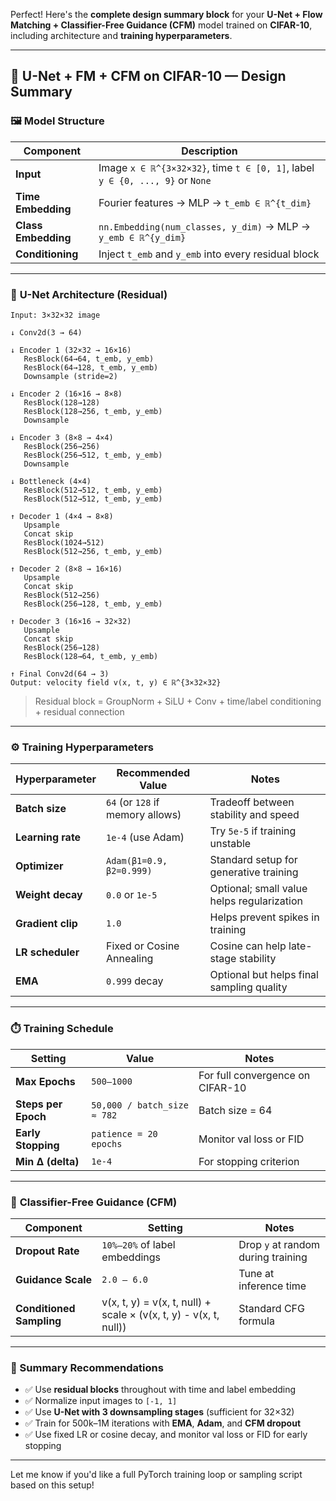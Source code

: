Perfect! Here's the **complete design summary block** for your **U-Net + Flow Matching + Classifier-Free Guidance (CFM)** model trained on **CIFAR-10**, including architecture and **training hyperparameters**.

------

## 🧱 U-Net + FM + CFM on CIFAR-10 — Design Summary

### 🖼️ **Model Structure**

| Component           | Description                                                  |
| ------------------- | ------------------------------------------------------------ |
| **Input**           | Image `x ∈ ℝ^{3×32×32}`, time `t ∈ [0, 1]`, label `y ∈ {0, ..., 9}` or `None` |
| **Time Embedding**  | Fourier features → MLP → `t_emb ∈ ℝ^{t_dim}`                 |
| **Class Embedding** | `nn.Embedding(num_classes, y_dim)` → MLP → `y_emb ∈ ℝ^{y_dim}` |
| **Conditioning**    | Inject `t_emb` and `y_emb` into every residual block         |

------

### 🔧 **U-Net Architecture (Residual)**

```
Input: 3×32×32 image

↓ Conv2d(3 → 64)

↓ Encoder 1 (32×32 → 16×16)
   ResBlock(64→64, t_emb, y_emb)
   ResBlock(64→128, t_emb, y_emb)
   Downsample (stride=2)

↓ Encoder 2 (16×16 → 8×8)
   ResBlock(128→128)
   ResBlock(128→256, t_emb, y_emb)
   Downsample

↓ Encoder 3 (8×8 → 4×4)
   ResBlock(256→256)
   ResBlock(256→512, t_emb, y_emb)
   Downsample

↓ Bottleneck (4×4)
   ResBlock(512→512, t_emb, y_emb)
   ResBlock(512→512, t_emb, y_emb)

↑ Decoder 1 (4×4 → 8×8)
   Upsample
   Concat skip
   ResBlock(1024→512)
   ResBlock(512→256, t_emb, y_emb)

↑ Decoder 2 (8×8 → 16×16)
   Upsample
   Concat skip
   ResBlock(512→256)
   ResBlock(256→128, t_emb, y_emb)

↑ Decoder 3 (16×16 → 32×32)
   Upsample
   Concat skip
   ResBlock(256→128)
   ResBlock(128→64, t_emb, y_emb)

↑ Final Conv2d(64 → 3)
Output: velocity field v(x, t, y) ∈ ℝ^{3×32×32}
```

>   Residual block = GroupNorm + SiLU + Conv + time/label conditioning + residual connection

------

### ⚙️ **Training Hyperparameters**

| Hyperparameter    | Recommended Value                | Notes                                      |
| ----------------- | -------------------------------- | ------------------------------------------ |
| **Batch size**    | `64` (or `128` if memory allows) | Tradeoff between stability and speed       |
| **Learning rate** | `1e-4` (use Adam)                | Try `5e-5` if training unstable            |
| **Optimizer**     | `Adam(β1=0.9, β2=0.999)`         | Standard setup for generative training     |
| **Weight decay**  | `0.0` or `1e-5`                  | Optional; small value helps regularization |
| **Gradient clip** | `1.0`                            | Helps prevent spikes in training           |
| **LR scheduler**  | Fixed or Cosine Annealing        | Cosine can help late-stage stability       |
| **EMA**           | `0.999` decay                    | Optional but helps final sampling quality  |

------

### ⏱️ **Training Schedule**

| Setting             | Value                       | Notes                            |
| ------------------- | --------------------------- | -------------------------------- |
| **Max Epochs**      | `500–1000`                  | For full convergence on CIFAR-10 |
| **Steps per Epoch** | `50,000 / batch_size ≈ 782` | Batch size = 64                  |
| **Early Stopping**  | `patience = 20 epochs`      | Monitor val loss or FID          |
| **Min Δ (delta)**   | `1e-4`                      | For stopping criterion           |

------

### 🧪 **Classifier-Free Guidance (CFM)**

| Component                | Setting                                                      | Notes                              |
| ------------------------ | ------------------------------------------------------------ | ---------------------------------- |
| **Dropout Rate**         | `10%–20%` of label embeddings                                | Drop `y` at random during training |
| **Guidance Scale**       | `2.0 – 6.0`                                                  | Tune at inference time             |
| **Conditioned Sampling** | v(x, t, y) = v(x, t, null) + scale × (v(x, t, y) - v(x, t, null)) | Standard CFG formula               |

------

### 📌 Summary Recommendations

-   ✅ Use **residual blocks** throughout with time and label embedding
-   ✅ Normalize input images to `[-1, 1]`
-   ✅ Use **U-Net with 3 downsampling stages** (sufficient for 32×32)
-   ✅ Train for 500k–1M iterations with **EMA**, **Adam**, and **CFM dropout**
-   ✅ Use fixed LR or cosine decay, and monitor val loss or FID for early stopping

------

Let me know if you'd like a full PyTorch training loop or sampling script based on this setup!